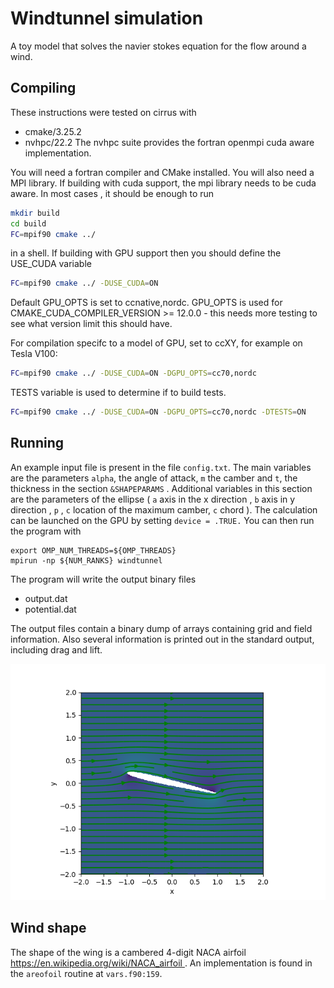 # Windtunnel simulation
A toy model that solves the navier stokes equation for the flow around a wind.
## Compiling
These instructions were tested on cirrus with
- cmake/3.25.2
- nvhpc/22.2
The nvhpc suite provides the fortran openmpi cuda aware implementation.

You will need a fortran compiler and CMake installed. You will also need a MPI library. If building with cuda support, the mpi library needs to be cuda aware. In most cases , it should be enough to run 
```bash
mkdir build
cd build
FC=mpif90 cmake ../
```
in a shell.
If building with GPU support then you should define the USE_CUDA variable 
```bash
FC=mpif90 cmake ../ -DUSE_CUDA=ON
```
Default GPU_OPTS is set to ccnative,nordc. GPU_OPTS is used for CMAKE_CUDA_COMPILER_VERSION >= 12.0.0 - this needs more testing to see what version limit this should have.

For compilation specifc to a model of GPU, set to ccXY, for example on Tesla V100:
```bash
FC=mpif90 cmake ../ -DUSE_CUDA=ON -DGPU_OPTS=cc70,nordc
```

TESTS variable is used to determine if to build tests.
```bash
FC=mpif90 cmake ../ -DUSE_CUDA=ON -DGPU_OPTS=cc70,nordc -DTESTS=ON
```

## Running 
An example input file is present in the file `config.txt`. 
The main variables are the parameters `alpha`, the angle of attack, `m` the camber and  `t`, the thickness in the section `&SHAPEPARAMS` .
Additional variables in this section are the parameters of the ellipse ( `a` axis in the  x direction , `b` axis in y direction , `p` , `c` location of the maximum camber, `c` chord ).
The calculation can be launched on the GPU by setting `device = .TRUE.` 
You can then run the program with
```
export OMP_NUM_THREADS=${OMP_THREADS}
mpirun -np ${NUM_RANKS} windtunnel
```

The program will write the output binary files

- output.dat
- potential.dat 

The output files contain a binary dump of arrays containing grid and field information.
Also several information is printed out in the standard output, including drag and lift.

![Velocity](visualize/velocity.png)

## Wind shape
The shape of the wing is a cambered 4-digit NACA airfoil [https://en.wikipedia.org/wiki/NACA_airfoil ](https://en.wikipedia.org/wiki/NACA_airfoil) . An implementation is found in the `areofoil` routine at `vars.f90:159`.

